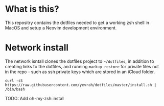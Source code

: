 # What is this?

This repositry contains the dotfiles needed to get a working zsh shell in MacOS and setup a Neovim development environment.

# Network install

The network isntall clones the dotfiles project to `~/dotfiles`, in addition to creating links to the dotfiles, and running `mackup restore` for private files not in the repo - such as ssh private keys which are stored in an iCloud folder.

    curl -sS https://raw.githubusercontent.com/yevrah/dotfiles/master/install.sh | /bin/bash

TODO: Add oh-my-zsh install
